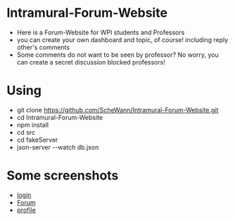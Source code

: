 # Intramural-Forum-Website

- Here is a Forum-Website for WPI students and Professors
- you can create your own dashboard and topic, of course! including reply other's comments
- Some comments do not want to be seen by professor? No worry, you can create a secret discussion blocked professors!

# Using
- git clone https://github.com/ScheWann/Intramural-Forum-Website.git
- cd Intramural-Forum-Website
- npm install
- cd src
- cd fakeServer
- json-server --watch db.json

# Some screenshots
- [login](https://github.com/ScheWann/Intramural-Forum-Website/blob/main/src/images/wpi.png)
- [Forum](https://github.com/ScheWann/Intramural-Forum-Website/blob/main/src/images/Forum.png)
- [profile](https://github.com/ScheWann/Intramural-Forum-Website/blob/main/src/images/profile.png)
